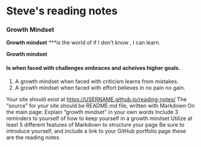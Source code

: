 # Steve's reading notes

### Growth Mindset

**Growth mindset** 
***is the world of if I don't know , I can learn.

**Growth mindset** 

#### Is when faced with challenges embraces and acheives higher goals.
1. A growth mindset when faced with criticism learns from mistakes.
1. A growth mindset when faced with effort believes in no pain no gain.



Your site should exist at https://USERNAME.github.io/reading-notes/
The “source” for your site should be README.md file, written with Markdown
On the main page:
Explain “growth mindset” in your own words
Include 3 reminders to yourself of how to keep yourself in a growth mindset
Utilize at least 5 different features of Markdown to structure your page
Be sure to introduce yourself, and include a link to your GitHub portfolio page
these are the reading notes.
